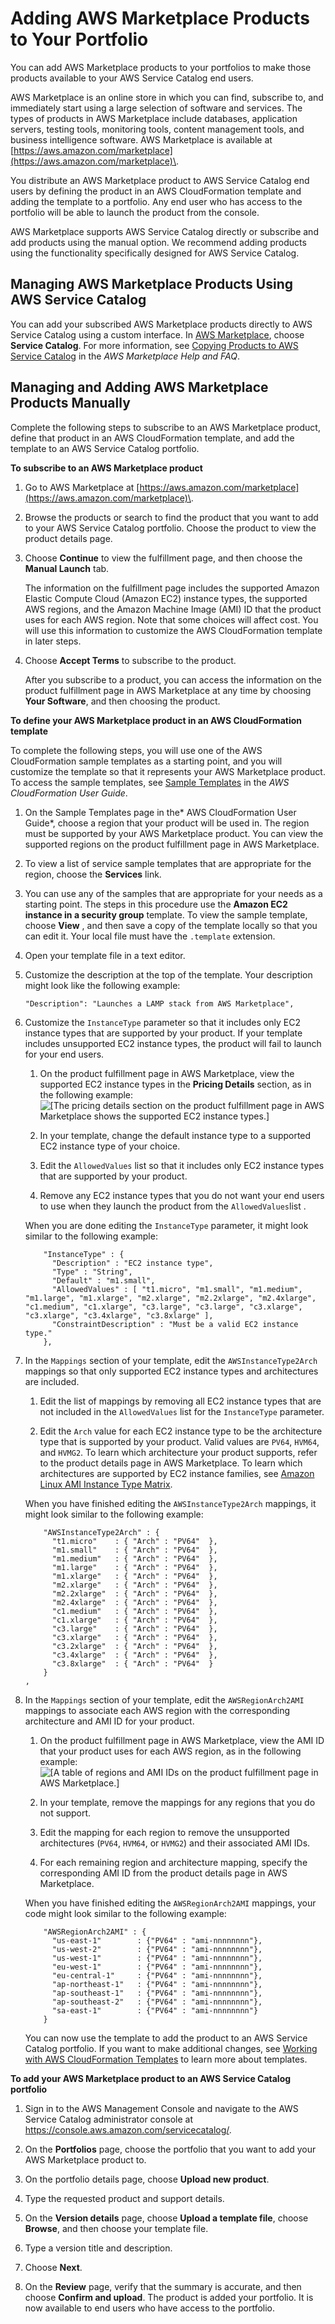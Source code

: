 # Adding AWS Marketplace Products to Your Portfolio<a name="catalogs_marketplace-products"></a>

You can add AWS Marketplace products to your portfolios to make those products available to your AWS Service Catalog end users\.

AWS Marketplace is an online store in which you can find, subscribe to, and immediately start using a large selection of software and services\. The types of products in AWS Marketplace include databases, application servers, testing tools, monitoring tools, content management tools, and business intelligence software\. AWS Marketplace is available at [https://aws.amazon.com/marketplace](https://aws.amazon.com/marketplace)\.

You distribute an AWS Marketplace product to AWS Service Catalog end users by defining the product in an AWS CloudFormation template and adding the template to a portfolio\. Any end user who has access to the portfolio will be able to launch the product from the console\.

AWS Marketplace supports AWS Service Catalog directly or subscribe and add products using the manual option\. We recommend adding products using the functionality specifically designed for AWS Service Catalog\. 

## Managing AWS Marketplace Products Using AWS Service Catalog<a name="catalogs_marketplace-sc"></a>

You can add your subscribed AWS Marketplace products directly to AWS Service Catalog using a custom interface\. In [AWS Marketplace](https://aws.amazon.com/marketplace), choose **Service Catalog**\. For more information, see [Copying Products to AWS Service Catalog](https://aws.amazon.com/marketplace/help/buyer-copy-product-to-SC?ref=help_ln_sibling) in the *AWS Marketplace Help and FAQ*\.

## Managing and Adding AWS Marketplace Products Manually<a name="catalogs_marketplace-manual"></a>

Complete the following steps to subscribe to an AWS Marketplace product, define that product in an AWS CloudFormation template, and add the template to an AWS Service Catalog portfolio\.

**To subscribe to an AWS Marketplace product**

1. Go to AWS Marketplace at [https://aws.amazon.com/marketplace](https://aws.amazon.com/marketplace)\.

1. Browse the products or search to find the product that you want to add to your AWS Service Catalog portfolio\. Choose the product to view the product details page\.

1. Choose **Continue** to view the fulfillment page, and then choose the **Manual Launch** tab\.

   The information on the fulfillment page includes the supported Amazon Elastic Compute Cloud \(Amazon EC2\) instance types, the supported AWS regions, and the Amazon Machine Image \(AMI\) ID that the product uses for each AWS region\. Note that some choices will affect cost\. You will use this information to customize the AWS CloudFormation template in later steps\.

1. Choose **Accept Terms** to subscribe to the product\.

   After you subscribe to a product, you can access the information on the product fulfillment page in AWS Marketplace at any time by choosing **Your Software**, and then choosing the product\.

**To define your AWS Marketplace product in an AWS CloudFormation template**

To complete the following steps, you will use one of the AWS CloudFormation sample templates as a starting point, and you will customize the template so that it represents your AWS Marketplace product\. To access the sample templates, see [Sample Templates](https://docs.aws.amazon.com/AWSCloudFormation/latest/UserGuide/cfn-sample-templates.html) in the *AWS CloudFormation User Guide*\.

1. On the Sample Templates page in the* AWS CloudFormation User Guide*, choose a region that your product will be used in\. The region must be supported by your AWS Marketplace product\. You can view the supported regions on the product fulfillment page in AWS Marketplace\.

1. To view a list of service sample templates that are appropriate for the region, choose the **Services** link\. 

1. You can use any of the samples that are appropriate for your needs as a starting point\. The steps in this procedure use the **Amazon EC2 instance in a security group** template\. To view the sample template, choose **View** , and then save a copy of the template locally so that you can edit it\. Your local file must have the `.template` extension\.

1. Open your template file in a text editor\.

1. Customize the description at the top of the template\. Your description might look like the following example:

   `"Description": "Launches a LAMP stack from AWS Marketplace",`

1. Customize the `InstanceType` parameter so that it includes only EC2 instance types that are supported by your product\. If your template includes unsupported EC2 instance types, the product will fail to launch for your end users\.

   1. On the product fulfillment page in AWS Marketplace, view the supported EC2 instance types in the **Pricing Details** section, as in the following example:  
![\[The pricing details section on the product fulfillment page in AWS Marketplace shows the supported EC2 instance types.\]](http://docs.aws.amazon.com/servicecatalog/latest/adminguide/images/sc-marketplace_instance_types-console.png)

   1. In your template, change the default instance type to a supported EC2 instance type of your choice\.

   1. Edit the `AllowedValues` list so that it includes only EC2 instance types that are supported by your product\.

   1. Remove any EC2 instance types that you do not want your end users to use when they launch the product from the `AllowedValues`list \.

   When you are done editing the `InstanceType` parameter, it might look similar to the following example:

   ```
       "InstanceType" : {
         "Description" : "EC2 instance type",
         "Type" : "String",
         "Default" : "m1.small",
         "AllowedValues" : [ "t1.micro", "m1.small", "m1.medium", "m1.large", "m1.xlarge", "m2.xlarge", "m2.2xlarge", "m2.4xlarge", "c1.medium", "c1.xlarge", "c3.large", "c3.large", "c3.xlarge", "c3.xlarge", "c3.4xlarge", "c3.8xlarge" ],
         "ConstraintDescription" : "Must be a valid EC2 instance type."
       },
   ```

1. In the `Mappings` section of your template, edit the `AWSInstanceType2Arch` mappings so that only supported EC2 instance types and architectures are included\.

   1. Edit the list of mappings by removing all EC2 instance types that are not included in the `AllowedValues` list for the `InstanceType` parameter\.

   1. Edit the `Arch` value for each EC2 instance type to be the architecture type that is supported by your product\. Valid values are `PV64`, `HVM64`, and `HVMG2`\. To learn which architecture your product supports, refer to the product details page in AWS Marketplace\. To learn which architectures are supported by EC2 instance families, see [Amazon Linux AMI Instance Type Matrix](https://aws.amazon.com/amazon-linux-ami/instance-type-matrix/)\.

   When you have finished editing the `AWSInstanceType2Arch` mappings, it might look similar to the following example:

   ```
       "AWSInstanceType2Arch" : {
         "t1.micro"    : { "Arch" : "PV64"  },
         "m1.small"    : { "Arch" : "PV64"  },
         "m1.medium"   : { "Arch" : "PV64"  },
         "m1.large"    : { "Arch" : "PV64"  },
         "m1.xlarge"   : { "Arch" : "PV64"  },
         "m2.xlarge"   : { "Arch" : "PV64"  },
         "m2.2xlarge"  : { "Arch" : "PV64"  },
         "m2.4xlarge"  : { "Arch" : "PV64"  },
         "c1.medium"   : { "Arch" : "PV64"  },
         "c1.xlarge"   : { "Arch" : "PV64"  },
         "c3.large"    : { "Arch" : "PV64"  },
         "c3.xlarge"   : { "Arch" : "PV64"  },
         "c3.2xlarge"  : { "Arch" : "PV64"  },
         "c3.4xlarge"  : { "Arch" : "PV64"  },
         "c3.8xlarge"  : { "Arch" : "PV64"  }
       }
   ,
   ```

1. In the `Mappings` section of your template, edit the `AWSRegionArch2AMI` mappings to associate each AWS region with the corresponding architecture and AMI ID for your product\.

   1. On the product fulfillment page in AWS Marketplace, view the AMI ID that your product uses for each AWS region, as in the following example:  
![\[A table of regions and AMI IDs on the product fulfillment page in AWS Marketplace.\]](http://docs.aws.amazon.com/servicecatalog/latest/adminguide/images/sc-marketplace_ami_ids-console.png)

   1. In your template, remove the mappings for any regions that you do not support\.

   1. Edit the mapping for each region to remove the unsupported architectures \(`PV64`, `HVM64`, or `HVMG2`\) and their associated AMI IDs\.

   1. For each remaining region and architecture mapping, specify the corresponding AMI ID from the product details page in AWS Marketplace\.

   When you have finished editing the `AWSRegionArch2AMI` mappings, your code might look similar to the following example:

   ```
       "AWSRegionArch2AMI" : {
         "us-east-1"        : {"PV64" : "ami-nnnnnnnn"},
         "us-west-2"        : {"PV64" : "ami-nnnnnnnn"},
         "us-west-1"        : {"PV64" : "ami-nnnnnnnn"},
         "eu-west-1"        : {"PV64" : "ami-nnnnnnnn"},
         "eu-central-1"     : {"PV64" : "ami-nnnnnnnn"},
         "ap-northeast-1"   : {"PV64" : "ami-nnnnnnnn"},
         "ap-southeast-1"   : {"PV64" : "ami-nnnnnnnn"},
         "ap-southeast-2"   : {"PV64" : "ami-nnnnnnnn"},
         "sa-east-1"        : {"PV64" : "ami-nnnnnnnn"}
       }
   ```

   You can now use the template to add the product to an AWS Service Catalog portfolio\. If you want to make additional changes, see [Working with AWS CloudFormation Templates](https://docs.aws.amazon.com/AWSCloudFormation/latest/UserGuide/template-guide.html) to learn more about templates\. 

**To add your AWS Marketplace product to an AWS Service Catalog portfolio**

1. Sign in to the AWS Management Console and navigate to the AWS Service Catalog administrator console at [https://console\.aws\.amazon\.com/servicecatalog/](https://console.aws.amazon.com/servicecatalog/)\.

1. On the **Portfolios** page, choose the portfolio that you want to add your AWS Marketplace product to\.

1. On the portfolio details page, choose **Upload new product**\.

1. Type the requested product and support details\.

1. On the **Version details** page, choose **Upload a template file**, choose **Browse**, and then choose your template file\.

1. Type a version title and description\.

1. Choose **Next**\.

1. On the **Review** page, verify that the summary is accurate, and then choose **Confirm and upload**\. The product is added your portfolio\. It is now available to end users who have access to the portfolio\.